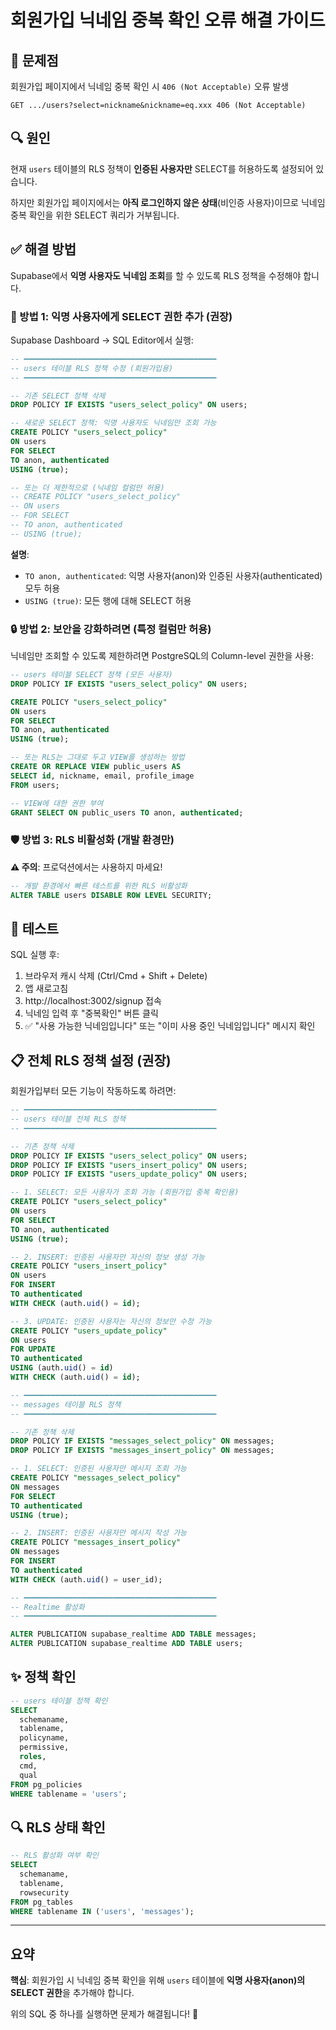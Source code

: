 # 회원가입 닉네임 중복 확인 오류 해결 가이드

## 🔴 문제점

회원가입 페이지에서 닉네임 중복 확인 시 `406 (Not Acceptable)` 오류 발생

```
GET .../users?select=nickname&nickname=eq.xxx 406 (Not Acceptable)
```

## 🔍 원인

현재 `users` 테이블의 RLS 정책이 **인증된 사용자만** SELECT를 허용하도록 설정되어 있습니다.

하지만 회원가입 페이지에서는 **아직 로그인하지 않은 상태**(비인증 사용자)이므로 닉네임 중복 확인을 위한 SELECT 쿼리가 거부됩니다.

## ✅ 해결 방법

Supabase에서 **익명 사용자도 닉네임 조회**를 할 수 있도록 RLS 정책을 수정해야 합니다.

### 🚀 방법 1: 익명 사용자에게 SELECT 권한 추가 (권장)

Supabase Dashboard → SQL Editor에서 실행:

```sql
-- ━━━━━━━━━━━━━━━━━━━━━━━━━━━━━━━━━━━━━━━━━━━
-- users 테이블 RLS 정책 수정 (회원가입용)
-- ━━━━━━━━━━━━━━━━━━━━━━━━━━━━━━━━━━━━━━━━━━━

-- 기존 SELECT 정책 삭제
DROP POLICY IF EXISTS "users_select_policy" ON users;

-- 새로운 SELECT 정책: 익명 사용자도 닉네임만 조회 가능
CREATE POLICY "users_select_policy"
ON users
FOR SELECT
TO anon, authenticated
USING (true);

-- 또는 더 제한적으로 (닉네임 컬럼만 허용)
-- CREATE POLICY "users_select_policy"
-- ON users
-- FOR SELECT
-- TO anon, authenticated
-- USING (true);
```

**설명**:
- `TO anon, authenticated`: 익명 사용자(anon)와 인증된 사용자(authenticated) 모두 허용
- `USING (true)`: 모든 행에 대해 SELECT 허용

### 🔒 방법 2: 보안을 강화하려면 (특정 컬럼만 허용)

닉네임만 조회할 수 있도록 제한하려면 PostgreSQL의 Column-level 권한을 사용:

```sql
-- users 테이블 SELECT 정책 (모든 사용자)
DROP POLICY IF EXISTS "users_select_policy" ON users;

CREATE POLICY "users_select_policy"
ON users
FOR SELECT
TO anon, authenticated
USING (true);

-- 또는 RLS는 그대로 두고 VIEW를 생성하는 방법
CREATE OR REPLACE VIEW public_users AS
SELECT id, nickname, email, profile_image
FROM users;

-- VIEW에 대한 권한 부여
GRANT SELECT ON public_users TO anon, authenticated;
```

### 🛡️ 방법 3: RLS 비활성화 (개발 환경만)

**⚠️ 주의**: 프로덕션에서는 사용하지 마세요!

```sql
-- 개발 환경에서 빠른 테스트를 위한 RLS 비활성화
ALTER TABLE users DISABLE ROW LEVEL SECURITY;
```

## 🧪 테스트

SQL 실행 후:

1. 브라우저 캐시 삭제 (Ctrl/Cmd + Shift + Delete)
2. 앱 새로고침
3. http://localhost:3002/signup 접속
4. 닉네임 입력 후 "중복확인" 버튼 클릭
5. ✅ "사용 가능한 닉네임입니다" 또는 "이미 사용 중인 닉네임입니다" 메시지 확인

## 📋 전체 RLS 정책 설정 (권장)

회원가입부터 모든 기능이 작동하도록 하려면:

```sql
-- ━━━━━━━━━━━━━━━━━━━━━━━━━━━━━━━━━━━━━━━━━━━
-- users 테이블 전체 RLS 정책
-- ━━━━━━━━━━━━━━━━━━━━━━━━━━━━━━━━━━━━━━━━━━━

-- 기존 정책 삭제
DROP POLICY IF EXISTS "users_select_policy" ON users;
DROP POLICY IF EXISTS "users_insert_policy" ON users;
DROP POLICY IF EXISTS "users_update_policy" ON users;

-- 1. SELECT: 모든 사용자가 조회 가능 (회원가입 중복 확인용)
CREATE POLICY "users_select_policy"
ON users
FOR SELECT
TO anon, authenticated
USING (true);

-- 2. INSERT: 인증된 사용자만 자신의 정보 생성 가능
CREATE POLICY "users_insert_policy"
ON users
FOR INSERT
TO authenticated
WITH CHECK (auth.uid() = id);

-- 3. UPDATE: 인증된 사용자는 자신의 정보만 수정 가능
CREATE POLICY "users_update_policy"
ON users
FOR UPDATE
TO authenticated
USING (auth.uid() = id)
WITH CHECK (auth.uid() = id);

-- ━━━━━━━━━━━━━━━━━━━━━━━━━━━━━━━━━━━━━━━━━━━
-- messages 테이블 RLS 정책
-- ━━━━━━━━━━━━━━━━━━━━━━━━━━━━━━━━━━━━━━━━━━━

-- 기존 정책 삭제
DROP POLICY IF EXISTS "messages_select_policy" ON messages;
DROP POLICY IF EXISTS "messages_insert_policy" ON messages;

-- 1. SELECT: 인증된 사용자만 메시지 조회 가능
CREATE POLICY "messages_select_policy"
ON messages
FOR SELECT
TO authenticated
USING (true);

-- 2. INSERT: 인증된 사용자만 메시지 작성 가능
CREATE POLICY "messages_insert_policy"
ON messages
FOR INSERT
TO authenticated
WITH CHECK (auth.uid() = user_id);

-- ━━━━━━━━━━━━━━━━━━━━━━━━━━━━━━━━━━━━━━━━━━━
-- Realtime 활성화
-- ━━━━━━━━━━━━━━━━━━━━━━━━━━━━━━━━━━━━━━━━━━━

ALTER PUBLICATION supabase_realtime ADD TABLE messages;
ALTER PUBLICATION supabase_realtime ADD TABLE users;
```

## ✨ 정책 확인

```sql
-- users 테이블 정책 확인
SELECT
  schemaname,
  tablename,
  policyname,
  permissive,
  roles,
  cmd,
  qual
FROM pg_policies
WHERE tablename = 'users';
```

## 🔍 RLS 상태 확인

```sql
-- RLS 활성화 여부 확인
SELECT
  schemaname,
  tablename,
  rowsecurity
FROM pg_tables
WHERE tablename IN ('users', 'messages');
```

---

## 요약

**핵심**: 회원가입 시 닉네임 중복 확인을 위해 `users` 테이블에 **익명 사용자(anon)의 SELECT 권한**을 추가해야 합니다.

위의 SQL 중 하나를 실행하면 문제가 해결됩니다! 🎉
